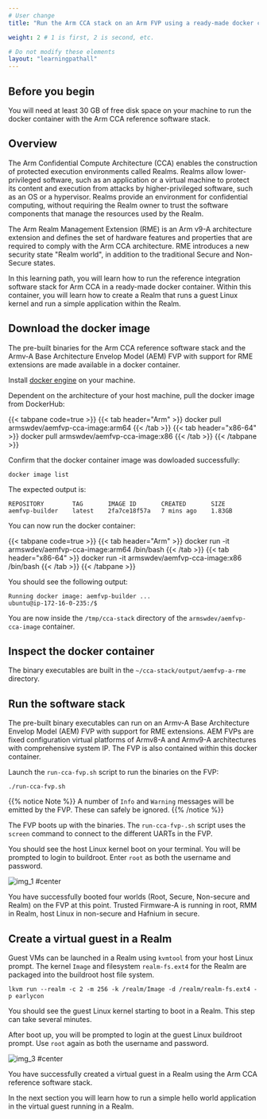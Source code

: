 ```yaml
---
# User change
title: "Run the Arm CCA stack on an Arm FVP using a ready-made docker container"

weight: 2 # 1 is first, 2 is second, etc.

# Do not modify these elements
layout: "learningpathall"
---
```



## Before you begin

You will need at least 30 GB of free disk space on your machine to run the docker container with the Arm CCA reference software stack.

## Overview

The Arm Confidential Compute Architecture (CCA) enables the construction of protected execution
environments called Realms. Realms allow lower-privileged software, such as an application or a virtual machine to
protect its content and execution from attacks by higher-privileged software, such as an OS or a hypervisor. Realms provide an environment for confidential computing, without requiring the Realm owner to trust the software components that manage the resources used by the Realm.

The Arm Realm Management Extension (RME) is an Arm v9-A architecture extension and defines the set of hardware features and properties that are required to comply with the Arm CCA architecture. RME introduces a new security state "Realm world", in addition to the traditional Secure and Non-Secure states.

In this learning path, you will learn how to run the reference integration software stack for Arm CCA in a ready-made docker container. Within this container, you will learn how to create a Realm that runs a guest Linux kernel and run a simple application within the Realm. 

## Download the docker image

The pre-built binaries for the Arm CCA reference software stack and the Armv-A Base Architecture Envelop Model (AEM) FVP with support for RME extensions are made available in a docker container. 

Install [docker engine](/install-guides/docker/docker-engine) on your machine.

Dependent on the architecture of your host machine, pull the docker image from DockerHub:

{{< tabpane code=true >}}
  {{< tab header="Arm" >}}
docker pull armswdev/aemfvp-cca-image:arm64
{{< /tab >}}
{{< tab header="x86-64" >}}
docker pull armswdev/aemfvp-cca-image:x86
{{< /tab >}}
{{< /tabpane >}}

Confirm that the docker container image was dowloaded successfully:

```
docker image list
```

The expected output is:

```output
REPOSITORY        TAG       IMAGE ID       CREATED       SIZE
aemfvp-builder    latest    2fa7ce18f57a   7 mins ago    1.83GB
```
You can now run the docker container:

{{< tabpane code=true >}}
  {{< tab header="Arm" >}}
docker run -it armswdev/aemfvp-cca-image:arm64 /bin/bash
{{< /tab >}}
{{< tab header="x86-64" >}} 
docker run -it armswdev/aemfvp-cca-image:x86 /bin/bash
{{< /tab >}}
{{< /tabpane >}}

You should see the following output:

```output
Running docker image: aemfvp-builder ...
ubuntu@ip-172-16-0-235:/$
```

You are now inside the `/tmp/cca-stack` directory of the `armswdev/aemfvp-cca-image` container.

## Inspect the docker container

The binary executables are built in the `~/cca-stack/output/aemfvp-a-rme` directory.


## Run the software stack

The pre-built binary executables can run on an Armv-A Base Architecture Envelop Model (AEM) FVP with support for RME extensions. AEM FVPs are fixed configuration virtual platforms of Armv8-A and  Armv9-A architectures with comprehensive system IP. The FVP is also contained within this docker container.

Launch the `run-cca-fvp.sh` script to run the binaries on the FVP:

```console
./run-cca-fvp.sh
```

{{% notice Note %}}
A number of `Info` and `Warning` messages will be emitted by the FVP. These can safely be ignored.
{{% /notice %}}

The FVP boots up with the binaries. The `run-cca-fvp-.sh` script uses the `screen` command to connect to the different UARTs in the FVP.  

You should see the host Linux kernel boot on your terminal. You will be prompted to login to buildroot. Enter `root` as both the username and password.

![img_1 #center](./cca-img1.png)


You have successfully booted four worlds (Root, Secure, Non-secure and Realm) on the FVP at this point. Trusted Firmware-A is running in root, RMM in Realm, host Linux in non-secure and Hafnium in secure. 

## Create a virtual guest in a Realm

Guest VMs can be launched in a Realm using `kvmtool` from your host Linux prompt. The kernel `Image` and filesystem `realm-fs.ext4` for the Realm are packaged into the buildroot host file system.

```console
lkvm run --realm -c 2 -m 256 -k /realm/Image -d /realm/realm-fs.ext4 -p earlycon
```

You should see the guest Linux kernel starting to boot in a Realm. This step can take several minutes.

After boot up, you will be prompted to login at the guest Linux buildroot prompt. Use `root` again as both the username and password.

![img_3 #center](./cca-img3.png)


You have successfully created a virtual guest in a Realm using the Arm CCA reference software stack.

In the next section you will learn how to run a simple hello world application in the virtual guest running in a Realm.
